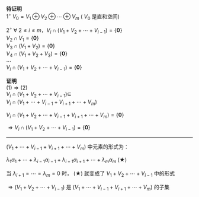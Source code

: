 **待证明**  
 $1^\circ\ V_0=V_1\oplus V_2\oplus\cdots \oplus V_m$  ( $V_0$ 是直和空间)  
  
 $2^\circ\ \forall\ 2\le i\le m，V_i\cap  
(V_1+V_2+\cdots+V_{i-1})=\{\mathbf0\}$   
 $V_2\cap V_1=\{\mathbf0\}$   
 $V_3\cap(V_1+V_2)=\{\mathbf0\}$   
 $V_4\cap(V_1+V_2+V_3)=\{\mathbf0\}$   
 $\cdots$   
 $V_i\cap(V_1+V_2+\cdots+V_{i-1})=\{\mathbf0\}$   
  
**证明**  
 $(1)\Rightarrow(2)$   
 $V_i\cap(V_1+V_2+\cdots+V_{i-1})\subseteq$   
 $V_i\cap(V_1+\cdots+V_{i-1}+V_{i+1}+\cdots+V_m)$   
  
 $V_i\cap(V_1+V_2+\cdots+  
V_{i-1}+V_{i+1}+\cdots+V_m)=\{\mathbf0\}$   
  
 $\Rightarrow  
V_i\cap(V_1+V_2+\cdots+V_{i-1})=\{\mathbf0\}$   
  
---  
  
 $(V_1+\cdots+V_{i-1}+V_{i+1}+\cdots+V_m)$ 中元素的形式为：  
  
 $\lambda_1\alpha_1+\cdots+\lambda_{i-1}\alpha_{i-1}+\lambda_{i+1}\alpha_{i+1}+\cdots+\lambda_m\alpha_m\ (\bigstar)$   
  
当 $\lambda_{i+1}=\cdots=\lambda_m=0$ 时， $(\bigstar)$ 就变成了 $V_1+V_2+\cdots+V_{i-1}$ 中的形式  
  
 $\Rightarrow(V_1+V_2+\cdots+V_{i-1})$ 是 $(V_1+\cdots+V_{i-1}+V_{i+1}+\cdots+V_m)$ 的子集  
